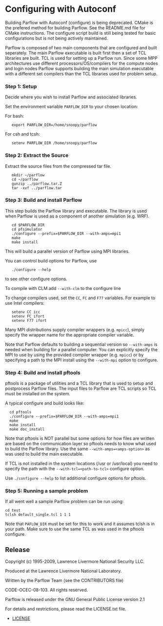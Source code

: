 # Configuring with Autoconf

Building Parflow with Autoconf (configure) is being deprecated.  CMake
is the prefered method for building Parflow.  See the README.md file
for CMake instructions.  The configure script build is still being
tested for basic configurations but is not being actively maintained.

Parflow is composed of two main components that are configured and
built seperately.  The main Parflow executable is built first then a
set of TCL libraries are built.  TCL is used for setting up a Parflow
run.  Since some MPP architectures use different
processors/OS/compilers for the compute nodes and login nodes Parflow
supports building the main simulation executable with a different set
compilers than the TCL libraries used for problem setup.

### Step 1: Setup

Decide where you wish to install Parflow and associated libraries.

Set the environment variable `PARFLOW_DIR` to your chosen location:

For bash:

```shell
   export PARFLOW_DIR=/home/snoopy/parflow
```   

For csh and tcsh:

```shell
   setenv PARFLOW_DIR /home/snoopy/parflow
```

### Step 2: Extract the Source

Extract the source files from the compressed tar file.

```shell
   mkdir ~/parflow 
   cd ~/parflow 
   gunzip ../parflow.tar.Z 
   tar -xvf ../parflow.tar
```


### Step 3: Build and install Parflow

This step builds the Parflow library and executable.  The library is
used when Parflow is used as a component of another simulation
(e.g. WRF).  

```shell
   cd $PARFLOW_DIR
   cd pfsimulator
   ./configure --prefix=$PARFLOW_DIR --with-amps=mpi1
   make 
   make install
```

This will build a parallel version of Parflow using MPI libraries.

You can control build options for Parflow, use

```shell
   ./configure --help 
```

to see other configure options.

To compile with CLM add `--with-clm` to the configure line

To change compilers used, set the `CC`, `FC` and `F77` variables. For example to use Intel compilers:

```shell
   setenv CC icc
   setenv FC ifort
   setenv F77 ifort
```

Many MPI distributions supply compiler wrappers (e.g. `mpicc`), simply
specify the wrapper name for the appropriate compiler variable.

Note that Parflow defaults to building a sequential version so
`--with-amps` is needed when building for a parallel computer.  You
can explicitly specify the MPI to use by using the provided compiler
wrapper (e.g. `mpicc`) or by specifying a path to the MPI install using
the `--with-mpi` option to configure.


### Step 4: Build and install pftools

pftools is a package of utilities and a TCL library that is used to
setup and postprocess Parflow files.  The input files to Parflow are
TCL scripts so TCL must be installed on the system.

A typical configure and build looks like:

```shell
  cd pftools
  ./configure --prefix=$PARFLOW_DIR --with-amps=mpi1
  make 
  make install
  make doc_install
```

Note that pftools is NOT parallel but some options for how files are
written are based on the communication layer so pftools needs to know
what used to build the Parflow library.  Use the same
`--with-amps=<amps-option>` as was used to build the main executable.

If TCL is not installed in the system locations (/usr or /usr/local)
you need to specify the path with the `--with-tcl=<path-to-tcl>` configure
option.

Use `./configure --help` to list additional configure options for pftools.


### Step 5: Running a sample problem

If all went well a sample Parflow problem can be run using:

```shell
cd test
tclsh default_single.tcl 1 1 1
```

Note that `PAFLOW_DIR` must be set for this to work and it assumes
tclsh is in your path.  Make sure to use the same TCL as was used in
the pftools configure.


## Release

Copyright (c) 1995-2009, Lawrence Livermore National Security LLC. 

Produced at the Lawrence Livermore National Laboratory. 

Written by the Parflow Team (see the CONTRIBUTORS file)

CODE-OCEC-08-103. All rights reserved.

Parflow is released under the GNU General Public License version 2.1

For details and restrictions, please read the LICENSE.txt file.
- [LICENSE](./LICENSE.txt)

